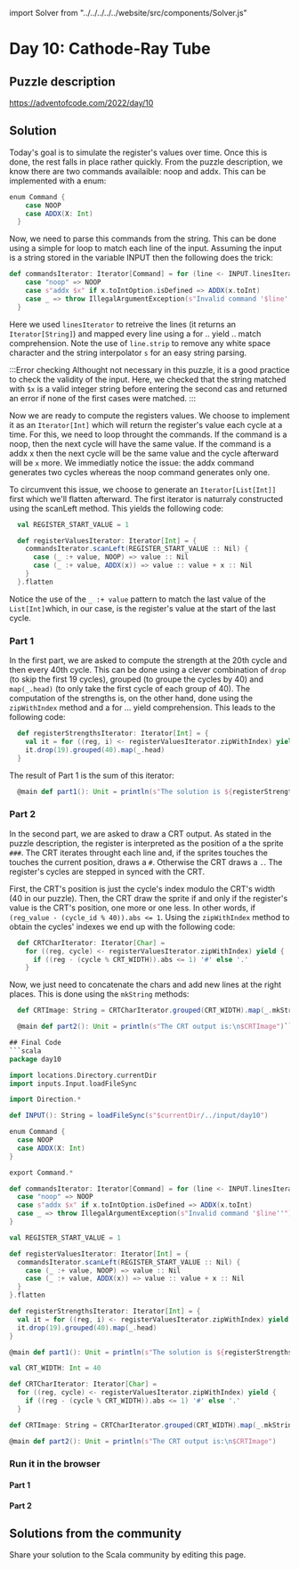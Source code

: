 import Solver from "../../../../../website/src/components/Solver.js"

# Day 10: Cathode-Ray Tube

## Puzzle description

https://adventofcode.com/2022/day/10

## Solution

Today's goal is to simulate the register's values over time. Once this is done, the rest falls in place rather quickly. From the puzzle description, we know there are two commands availaible: noop and addx. This can be implemented with a enum:

```scala
enum Command {
    case NOOP
    case ADDX(X: Int)
  }
```

Now, we need to parse this commands from the string. This can be done using a simple for loop to match each line of the input. Assuming the input is a string stored in the variable INPUT then the following does the trick:

```scala
def commandsIterator: Iterator[Command] = for (line <- INPUT.linesIterator) yield line.strip match {
    case "noop" => NOOP
    case s"addx $x" if x.toIntOption.isDefined => ADDX(x.toInt)
    case _ => throw IllegalArgumentException(s"Invalid command '$line''")
  }
```
  
Here we used `linesIterator` to retreive the lines (it returns an `Iterator[String]`) and mapped every line using a for .. yield .. match comprehension. Note the use of `line.strip` to remove any white space character and the string interpolator `s` for an easy string parsing.

:::Error checking
Althought not necessary in this puzzle, it is a good practice to check the validity of the input. Here, we checked that the string matched with `$x` is a valid integer string before entering the second cas and returned an error if none of the first cases were matched.
:::

Now we are ready to compute the registers values. We choose to implement it as an `Iterator[Int]` which will return the register's value each cycle at a time. For this, we need to loop throught the commands. If the command is a noop, then the next cycle will have the same value. If the command is a addx x then the next cycle will be the same value and the cycle afterward will be `x` more. We immediatly notice the issue: the addx command generates two cycles whereas the noop command generates only one.

To circumvent this issue, we choose to generate an `Iterator[List[Int]]` first which we'll flatten afterward. The first iterator is naturraly constructed using the scanLeft method. This yields the following code:

```scala
  val REGISTER_START_VALUE = 1

  def registerValuesIterator: Iterator[Int] = {
    commandsIterator.scanLeft(REGISTER_START_VALUE :: Nil) {
      case (_ :+ value, NOOP) => value :: Nil
      case (_ :+ value, ADDX(x)) => value :: value + x :: Nil
    }
  }.flatten
```

Notice the use of the `_ :+ value` pattern to match the last value of the `List[Int]`which, in our case, is the register's value at the start of the last cycle.

### Part 1

In the first part, we are asked to compute the strength at the 20th cycle and then every 40th cycle. This can be done using a clever combination of `drop` (to skip the first 19 cycles), grouped (to groupe the cycles by 40) and `map(_.head)` (to only take the first cycle of each group of 40). The computation of the strengths is, on the other hand, done using the `zipWithIndex` method and a for ... yield comprehension. This leads to the following code:

```scala
  def registerStrengthsIterator: Iterator[Int] = {
    val it = for ((reg, i) <- registerValuesIterator.zipWithIndex) yield (i + 1) * reg
    it.drop(19).grouped(40).map(_.head)
  }
```

The result of Part 1 is the sum of this iterator:

```scala
  @main def part1(): Unit = println(s"The solution is ${registerStrengthsIterator.sum}")
```

### Part 2

In the second part, we are asked to draw a CRT output. As stated in the puzzle description, the register is interpreted as the position of a the sprite `###`. The CRT iterates throught each line and, if the sprites touches the touches the current position, draws a `#`. Otherwise the CRT draws a `.`. The register's cycles are stepped in synced with the CRT.

First, the CRT's position is just the cycle's index modulo the CRT's width (40 in our puzzle). Then, the CRT draw the sprite if and only if the register's value is the CRT's position, one more or one less. In other words, if `(reg_value - (cycle_id % 40)).abs <= 1`. Using the `zipWithIndex` method to obtain the cycles' indexes we end up with the following code:

```scala
  def CRTCharIterator: Iterator[Char] =
    for ((reg, cycle) <- registerValuesIterator.zipWithIndex) yield {
      if ((reg - (cycle % CRT_WIDTH)).abs <= 1) '#' else '.'
    }
```

Now, we just need to concatenate the chars and add new lines at the right places. This is done using the `mkString` methods:

```scala
  def CRTImage: String = CRTCharIterator.grouped(CRT_WIDTH).map(_.mkString).mkString("\n")

  @main def part2(): Unit = println(s"The CRT output is:\n$CRTImage")```

## Final Code
```scala
package day10

import locations.Directory.currentDir
import inputs.Input.loadFileSync

import Direction.*

def INPUT(): String = loadFileSync(s"$currentDir/../input/day10")

enum Command {
  case NOOP
  case ADDX(X: Int)
}

export Command.*

def commandsIterator: Iterator[Command] = for (line <- INPUT.linesIterator) yield line.strip match {
  case "noop" => NOOP
  case s"addx $x" if x.toIntOption.isDefined => ADDX(x.toInt)
  case _ => throw IllegalArgumentException(s"Invalid command '$line''")
}

val REGISTER_START_VALUE = 1

def registerValuesIterator: Iterator[Int] = {
  commandsIterator.scanLeft(REGISTER_START_VALUE :: Nil) {
    case (_ :+ value, NOOP) => value :: Nil
    case (_ :+ value, ADDX(x)) => value :: value + x :: Nil
  }
}.flatten

def registerStrengthsIterator: Iterator[Int] = {
  val it = for ((reg, i) <- registerValuesIterator.zipWithIndex) yield (i + 1) * reg
  it.drop(19).grouped(40).map(_.head)
}

@main def part1(): Unit = println(s"The solution is ${registerStrengthsIterator.sum}")

val CRT_WIDTH: Int = 40

def CRTCharIterator: Iterator[Char] =
  for ((reg, cycle) <- registerValuesIterator.zipWithIndex) yield {
    if ((reg - (cycle % CRT_WIDTH)).abs <= 1) '#' else '.'
  }

def CRTImage: String = CRTCharIterator.grouped(CRT_WIDTH).map(_.mkString).mkString("\n")

@main def part2(): Unit = println(s"The CRT output is:\n$CRTImage")
```

### Run it in the browser

#### Part 1

<Solver puzzle="day09-part1" year="2022"/>

#### Part 2

<Solver puzzle="day09-part2" year="2022"/>

## Solutions from the community

Share your solution to the Scala community by editing this page.
